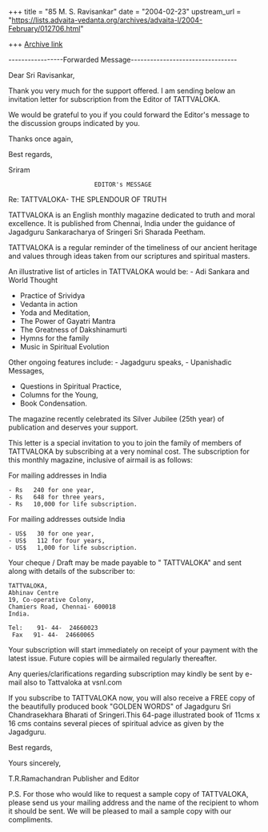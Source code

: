 +++
title = "85 M. S. Ravisankar"
date = "2004-02-23"
upstream_url = "https://lists.advaita-vedanta.org/archives/advaita-l/2004-February/012706.html"

+++
[Archive link](https://lists.advaita-vedanta.org/archives/advaita-l/2004-February/012706.html)

-----------------Forwarded Message---------------------------------

Dear Sri Ravisankar,

Thank you very much for the support offered. I am sending below an
invitation letter for subscription from the Editor of TATTVALOKA. 

We would be grateful to you if you could forward the Editor's message to
the discussion groups indicated by you.

Thanks once again,

Best regards,

Sriram



                            EDITOR's MESSAGE



Re:  TATTVALOKA- THE SPLENDOUR OF TRUTH

TATTVALOKA is an English monthly magazine dedicated to truth and moral
excellence. It is published from Chennai, India under the guidance of
Jagadguru Sankaracharya of Sringeri Sri Sharada Peetham. 

TATTVALOKA is a regular reminder of the timeliness of our ancient
heritage and values through ideas taken from our scriptures and
spiritual masters.

An illustrative list of articles in TATTVALOKA would be:
    -  Adi Sankara and World Thought
   -   Practice of Srividya
   -   Vedanta in action
   -   Yoda and Meditation,
   -   The Power of Gayatri Mantra
   -   The Greatness of Dakshinamurti
   -    Hymns for the family
   -    Music in Spiritual Evolution

Other ongoing features include:
    -  Jagadguru speaks,
    -  Upanishadic Messages,
   -   Questions in Spiritual Practice,
   -   Columns for the Young,
   -   Book Condensation.

The magazine recently celebrated its Silver Jubilee (25th year) of
publication and deserves your support.

This letter is a special invitation to you to join the family of members
of TATTVALOKA by subscribing at a very nominal cost. The  subscription
for this monthly magazine, inclusive of airmail is as follows:

 For mailing addresses in India

    - Rs   240 for one year,
    - Rs   648 for three years,
    - Rs   10,000 for life subscription.

For mailing addresses outside India

    - US$   30 for one year,
    - US$   112 for four years,
    - US$   1,000 for life subscription.

Your cheque / Draft may be made payable to " TATTVALOKA" and sent along
with details of the subscriber to:

    TATTVALOKA,
    Abhinav Centre
    19, Co-operative Colony,
    Chamiers Road, Chennai- 600018
    India.

    Tel:    91- 44-  24660023
     Fax   91- 44-  24660065

Your subscription will start immediately on receipt of your payment with
the latest issue. Future copies will be airmailed regularly thereafter.

Any queries/clarifications regarding subscription may kindly be sent by
e-mail also to Tattvaloka at vsnl.com

If you subscribe to TATTVALOKA now, you will also receive a FREE copy of
the beautifully produced book "GOLDEN WORDS" of Jagadguru Sri
Chandrasekhara Bharati of Sringeri.This 64-page illustrated book of
11cms x 16 cms contains several pieces of spiritual advice as given by
the Jagadguru.

Best regards,

Yours sincerely,

T.R.Ramachandran
Publisher and Editor

P.S. For those who would like to request a sample copy of TATTVALOKA,
please send us your mailing address and the name of the recipient to
whom it should be sent. We will be pleased to mail a sample copy with
our compliments.




